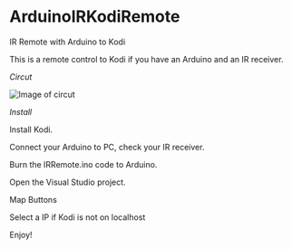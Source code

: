 # ArduinoIRKodiRemote
IR Remote with Arduino to Kodi

This is a remote control to Kodi if you have an Arduino and an IR receiver.

*Circut*

![Image of circut](https://i.imgur.com/mCkuSiA.png)

*Install*

Install Kodi.

Connect your Arduino to PC, check your IR receiver.

Burn the IRRemote.ino code to Arduino.

Open the Visual Studio project.

Map Buttons

Select a IP if Kodi is not on localhost

Enjoy!
